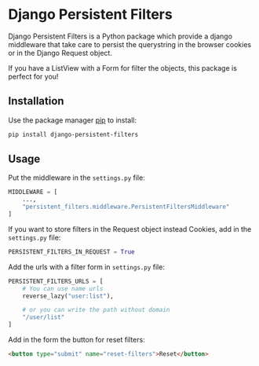 # Django Persistent Filters

Django Persistent Filters is a Python package which provide a django middleware that take care to persist the
querystring in the browser cookies or in the Django Request object.

If you have a ListView with a Form for filter the objects, this package is perfect for you!

## Installation

Use the package manager [pip](https://pip.pypa.io/en/stable/) to install:

```bash
pip install django-persistent-filters
```

## Usage

Put the middleware in the `settings.py` file:

```python
MIDDLEWARE = [
    ...,
    "persistent_filters.middleware.PersistentFiltersMiddleware"
]
```

If you want to store filters in the Request object instead Cookies, add in the `settings.py` file:
```python
PERSISTENT_FILTERS_IN_REQUEST = True
```
Add the urls with a filter form in `settings.py` file:

```python
PERSISTENT_FILTERS_URLS = [
    # You can use name urls
    reverse_lazy("user:list"),

    # or you can write the path without domain
    "/user/list"
]
```

Add in the form the button for reset filters:

```html
<button type="submit" name="reset-filters">Reset</button>
```
